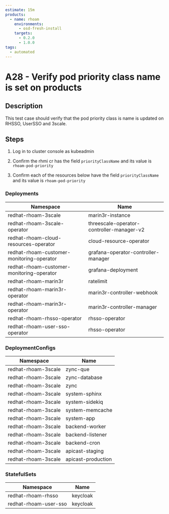 ```yaml
---
estimate: 15m
products:
  - name: rhoam
    environments:
      - osd-fresh-install
    targets:
      - 0.2.0
      - 1.0.0
tags:
  - automated
---
```


# A28 - Verify pod priority class name is set on products

## Description

This test case should verify that the pod priority class is name is updated on RHSSO, UserSSO and 3scale.

## Steps

1. Log in to cluster console as kubeadmin

2. Confirm the rhmi cr has the field `priorityClassName` and its value is `rhoam-pod-priority`

3. Confirm each of the resources below have the field `priorityClassName` and its value is `rhoam-pod-priority`

### Deployments

| **Namespace**                             | **Name**                                  |
| ----------------------------------------- | ----------------------------------------- |
| redhat-rhoam-3scale                       | marin3r-instance                          |
| redhat-rhoam-3scale-operator              | threescale-operator-controller-manager-v2 |
| redhat-rhoam-cloud-resources-operator     | cloud-resource-operator                   |
| redhat-rhoam-customer-monitoring-operator | grafana-operator-controller-manager       |
| redhat-rhoam-customer-monitoring-operator | grafana-deployment                        |
| redhat-rhoam-marin3r                      | ratelimit                                 |
| redhat-rhoam-marin3r-operator             | marin3r-controller-webhook                |
| redhat-rhoam-marin3r-operator             | marin3r-controller-manager                |
| redhat-rhoam-rhsso-operator               | rhsso-operator                            |
| redhat-rhoam-user-sso-operator            | rhsso-operator                            |

### DeploymentConfigs

| **Namespace**       | **Name**           |
| ------------------- | ------------------ |
| redhat-rhoam-3scale | zync-que           |
| redhat-rhoam-3scale | zync-database      |
| redhat-rhoam-3scale | zync               |
| redhat-rhoam-3scale | system-sphinx      |
| redhat-rhoam-3scale | system-sidekiq     |
| redhat-rhoam-3scale | system-memcache    |
| redhat-rhoam-3scale | system-app         |
| redhat-rhoam-3scale | backend-worker     |
| redhat-rhoam-3scale | backend-listener   |
| redhat-rhoam-3scale | backend-cron       |
| redhat-rhoam-3scale | apicast-staging    |
| redhat-rhoam-3scale | apicast-production |

### StatefulSets

| **Namespace**         | **Name** |
| --------------------- | -------- |
| redhat-rhoam-rhsso    | keycloak |
| redhat-rhoam-user-sso | keycloak |
